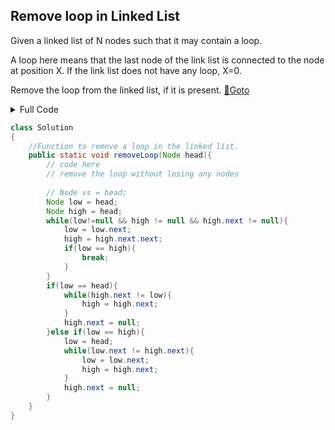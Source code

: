 ## Remove loop in Linked List
Given a linked list of N nodes such that it may contain a loop.

A loop here means that the last node of the link list is connected to the node at position X. If the link list does not have any loop, X=0.

Remove the loop from the linked list, if it is present. [🔗Goto](https://practice.geeksforgeeks.org/problems/remove-loop-in-linked-list/1/?page=1&status[]=unsolved&company[]=Amazon&company[]=Microsoft&company[]=Google&company[]=Flipkart&company[]=Adobe&company[]=Samsung&company[]=Paytm&company[]=OYO%20Rooms&company[]=Facebook&company[]=Yahoo&company[]=Wipro&sortBy=submissions#) 

<details>
<summary>Full Code</summary>

```java
import java.util.*;
import java.io.*;
import java.lang.*;

class Node
{
    int data;
    Node next;
}

class GFG
{
    public static Node newNode(int data){
        Node temp = new Node();
        temp.data = data;
        temp.next = null;
        return temp;
    }
    
    public static void makeLoop(Node head, int x){
        if (x == 0)
            return;
        Node curr = head;
        Node last = head;

        int currentPosition = 1;
        while (currentPosition < x)
        {
            curr = curr.next;
            currentPosition++;
        }
        
        while (last.next != null)
            last = last.next;
        last.next = curr;
    }
    
    public static boolean detectLoop(Node head){
        Node hare = head.next;
        Node tortoise = head;
        while( hare != tortoise )
        {
            if(hare==null || hare.next==null) return false;
            hare = hare.next.next;
            tortoise = tortoise.next;
        }
        return true;
    }
    
    public static int length(Node head){
        int ret=0;
        while(head!=null)
        {
            ret += 1;
            head = head.next;
        }
        return ret;
    }
    
    public static void main (String[] args){
        Scanner sc = new Scanner(System.in);
        int t = sc.nextInt();
        
        while(t--> 0)
        {
            int n = sc.nextInt();
            
            int num = sc.nextInt();
            Node head = newNode(num);
            Node tail = head;
            
            for(int i=0; i<n-1; i++)
            {
                num = sc.nextInt();
                tail.next = newNode(num);
                tail = tail.next;
            }
            
            int pos = sc.nextInt();
            makeLoop(head, pos);
            
            Solution x = new Solution();
            x.removeLoop(head);
            
            if( detectLoop(head) || length(head)!=n )
                System.out.println("0");
            else
                System.out.println("1");
        }
    }
}
// } Driver Code Ends


/*
class Node
{
    int data;
    Node next;
}
*/

class Solution
{
    //Function to remove a loop in the linked list.
    public static void removeLoop(Node head){
        // code here
        // remove the loop without losing any nodes
       
        // Node vs = head;
        Node low = head;
        Node high = head;
        while(low!=null && high != null && high.next != null){
            low = low.next;
            high = high.next.next;
            if(low == high){
                break;
            }
        }
        if(low == head){
            while(high.next != low){
                high = high.next;
            }
            high.next = null;
        }else if(low == high){
            low = head;
            while(low.next != high.next){
                low = low.next;
                high = high.next;
            }
            high.next = null;
        }
    }
}
```
</details>

```java
class Solution
{
    //Function to remove a loop in the linked list.
    public static void removeLoop(Node head){
        // code here
        // remove the loop without losing any nodes
       
        // Node vs = head;
        Node low = head;
        Node high = head;
        while(low!=null && high != null && high.next != null){
            low = low.next;
            high = high.next.next;
            if(low == high){
                break;
            }
        }
        if(low == head){
            while(high.next != low){
                high = high.next;
            }
            high.next = null;
        }else if(low == high){
            low = head;
            while(low.next != high.next){
                low = low.next;
                high = high.next;
            }
            high.next = null;
        }
    }
}
```